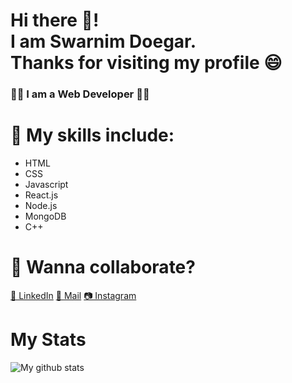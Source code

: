 # Hi there 🙋! <br> I am Swarnim Doegar.<br> Thanks for visiting my profile 😄

### 👨‍💻 I am a Web Developer 👨‍💻
# 🤩 My skills include:
* HTML 
* CSS 
* Javascript 
* React.js 
* Node.js 
* MongoDB 
* C++

# 🔗 Wanna collaborate?
[💼 LinkedIn](https://www.linkedin.com/in/swarnim-doegar/)
[📩 Mail](mailto:swarnimdoegar@gmail.com)
[📷 Instagram](https://www.instagram.com/minraws404/)

# My Stats
![My github stats](https://github-readme-stats.vercel.app/api?username=SwarnimDoegar&show_icons=true&bg_color=45,0F2027,203A43,2C5364&theme=dark&text_color=dedede&hide_border=true&count_private=true&hide=stars&title_color=88ef96)
